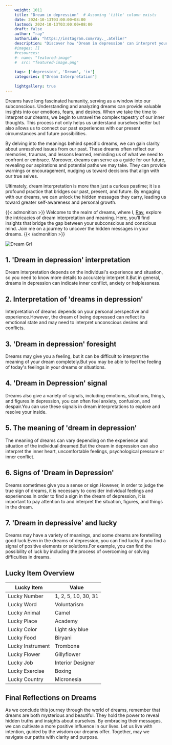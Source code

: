```yaml
---
    weight: 1011
    title: "Dream in depression"  # Assuming 'title' column exists
    date: 2024-10-13T03:00:00+08:00
    lastmod: 2024-10-13T03:00:00+08:00
    draft: false
    author: "ray"
    authorLink: "https://instagram.com/ray._.atelier"
    description: "Discover how 'Dream in depression' can interpret your future and uncover its significant meanings in your life."
    #images: []
    #resources:
    #- name: "featured-image"
    #  src: "featured-image.png"
    
    tags: ['depression', 'Dream', 'in']
    categories: ["Dream Interpretation"]
    
    lightgallery: true
---
```

    
Dreams have long fascinated humanity, serving as a window into our subconscious. Understanding and analyzing dreams can provide valuable insights into our emotions, fears, and desires. When we take the time to interpret our dreams, we begin to unravel the complex tapestry of our inner thoughts. This process not only helps us understand ourselves better but also allows us to connect our past experiences with our present circumstances and future possibilities.

By delving into the meanings behind specific dreams, we can gain clarity about unresolved issues from our past. These dreams often reflect our memories, traumas, and lessons learned, reminding us of what we need to confront or embrace. Moreover, dreams can serve as a guide for our future, revealing our aspirations and potential paths we may take. They can provide warnings or encouragement, nudging us toward decisions that align with our true selves.

Ultimately, dream interpretation is more than just a curious pastime; it is a profound practice that bridges our past, present, and future. By engaging with our dreams, we can unlock the hidden messages they carry, leading us toward greater self-awareness and personal growth.

{{< admonition >}}
Welcome to the realm of dreams, where I, [Ray](https://instagram.com/ray._.atelier), explore the intricacies of dream interpretation and meaning. Here, you’ll find insights that bridge the gap between your subconscious and conscious mind. Join me on a journey to uncover the hidden messages in your dreams.
{{< /admonition >}}

![Dream Grl](https://cdn.pixabay.com/photo/2017/11/02/03/35/gothic-2910057_1280.jpg "Dream Grl")

## 1. 'Dream in depression' interpretation
Dream interpretation depends on the individual's experience and situation, so you need to know more details to accurately interpret it.But in general, dreams in depression can indicate inner conflict, anxiety or helplessness.

## 2. Interpretation of 'dreams in depression'
Interpretation of dreams depends on your personal perspective and experience.However, the dream of being depressed can reflect its emotional state and may need to interpret unconscious desires and conflicts.

## 3. 'Dream in depression' foresight
Dreams may give you a feeling, but it can be difficult to interpret the meaning of your dream completely.But you may be able to feel the feeling of today's feelings in your dreams or situations.

## 4. 'Dream in Depression' signal
Dreams also give a variety of signals, including emotions, situations, things, and figures.In depression, you can often feel anxiety, confusion, and despair.You can use these signals in dream interpretations to explore and resolve your inside.

## 5. The meaning of 'dream in depression'
The meaning of dreams can vary depending on the experience and situation of the individual dreamed.But the dream in depression can also interpret the inner heart, uncomfortable feelings, psychological pressure or inner conflict.

## 6. Signs of 'Dream in Depression'
Dreams sometimes give you a sense or sign.However, in order to judge the true sign of dreams, it is necessary to consider individual feelings and experiences.In order to find a sign in the dream of depression, it is important to pay attention to and interpret the situation, figures, and things in the dream.

## 7. 'Dream in depressive' and lucky
Dreams may have a variety of meanings, and some dreams are foretelling good luck.Even in the dreams of depression, you can find lucky if you find a signal of positive elements or solutions.For example, you can find the possibility of luck by including the process of overcoming or solving difficulties in dreams.

## Lucky Item Overview
| Lucky Item          | Value              |
|---------------|--------------------|
| Lucky Number        | 1, 2, 5, 10, 30, 31  |
| Lucky Word          | Voluntarism |
| Lucky Animal        | Camel |
| Lucky Place         | Academy     |
| Lucky Color         | Light sky blue     |
| Lucky Food          | Biryani      |
| Lucky Instrument    | Trombone |
| Lucky Flower        | Gillyflower    |
| Lucky Job           | Interior Designer       |
| Lucky Exercise      | Boxing  |
| Lucky Country       | Micronesia    |


##  Final Reflections on Dreams

As we conclude this journey through the world of dreams, remember that dreams are both mysterious and beautiful. They hold the power to reveal hidden truths and insights about ourselves. By embracing their messages, we can cultivate a more positive influence in our lives. Let us live with intention, guided by the wisdom our dreams offer. Together, may we navigate our paths with clarity and purpose.
